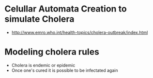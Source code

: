 # Celullar Automata Creation to simulate Cholera
- http://www.emro.who.int/health-topics/cholera-outbreak/index.html

# Modeling cholera rules
- Cholera is endemic or epidemic
- Once one's cured it is possible to be infectated again